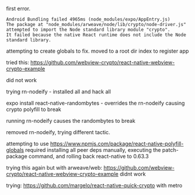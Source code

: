 first error.

```console
Android Bundling failed 4965ms (node_modules/expo/AppEntry.js)
The package at "node_modules/arweave/node/lib/crypto/node-driver.js" attempted to import the Node standard library module "crypto".
It failed because the native React runtime does not include the Node standard library.
```

attempting to create globals to fix.
moved to a root dir index to register app

tried this: https://github.com/webview-crypto/react-native-webview-crypto-example

did not work

trying rn-nodeify - installed all and hack all

expo install react-native-randombytes - overrides the rn-nodeify causing crypto polyfill to break

running rn-nodeify causes the randombytes to break

removed rn-nodeify, trying different tactic.

attempting to use https://www.npmjs.com/package/react-native-polyfill-globals
required installing all peer deps manually, executing the patch-package command, and rolling back react-native to 0.63.3

trying this again but with arweave/web: https://github.com/webview-crypto/react-native-webview-crypto-example
didnt work

trying: https://github.com/margelo/react-native-quick-crypto with metro